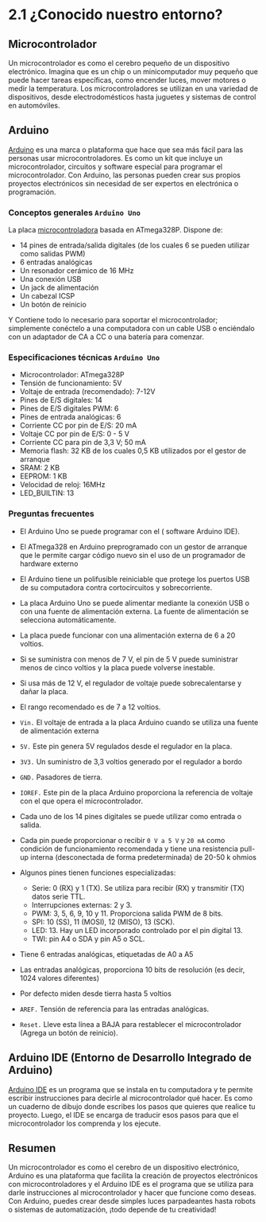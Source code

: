 # 2.1 ¿Conocido nuestro entorno? 

## Microcontrolador
Un microcontrolador es como el cerebro pequeño de un dispositivo electrónico. Imagina que es un chip o un minicomputador muy pequeño que puede hacer tareas específicas, como encender luces, mover motores o medir la temperatura. Los microcontroladores se utilizan en una variedad de dispositivos, desde electrodomésticos hasta juguetes y sistemas de control en automóviles.

## Arduino

[Arduino](https://www.arduino.cc/) es una marca o plataforma que hace que sea más fácil para las personas usar microcontroladores. Es como un kit que incluye un microcontrolador, circuitos y software especial para programar el microcontrolador. Con Arduino, las personas pueden crear sus propios proyectos electrónicos sin necesidad de ser expertos en electrónica o programación.

### Conceptos generales `Arduino Uno`

La placa [microcontroladora](https://content.arduino.cc/assets/A000066-full-pinout.pdf) basada en ATmega328P. Dispone de:

- 14 pines de entrada/salida digitales (de los cuales 6 se pueden utilizar como salidas PWM)
- 6 entradas analógicas
- Un resonador cerámico de 16 MHz
- Una conexión USB
- Un jack de alimentación
- Un cabezal ICSP
- Un botón de reinicio

Y Contiene todo lo necesario para soportar el microcontrolador; simplemente conéctelo a una computadora con un cable USB o enciéndalo con un adaptador de CA a CC o una batería para comenzar.

### Especificaciones técnicas `Arduino Uno` 

- Microcontrolador: ATmega328P
- Tensión de funcionamiento: 5V
- Voltaje de entrada (recomendado): 7-12V
- Pines de E/S digitales: 14
- Pines de E/S digitales PWM: 6
- Pines de entrada analógicas: 6
- Corriente CC por pin de E/S: 20 mA
- Voltaje CC por pin de E/S: 0 - 5 V
- Corriente CC para pin de 3,3 V; 50 mA
- Memoria flash: 32 KB de los cuales 0,5 KB utilizados por el gestor de arranque
- SRAM: 2 KB
- EEPROM: 1 KB
- Velocidad de reloj: 16MHz
- LED_BUILTIN: 13

### Preguntas frecuentes

- El Arduino Uno se puede programar con el ( software Arduino IDE).

- El ATmega328 en Arduino preprogramado con un  gestor de arranque  que le permite cargar código nuevo sin el uso de un programador de hardware externo

- El Arduino tiene un polifusible reiniciable que protege los puertos USB de su computadora contra cortocircuitos y sobrecorriente.

- La placa Arduino Uno se puede alimentar mediante la conexión USB o con una fuente de alimentación externa. La fuente de alimentación se selecciona automáticamente.

- La placa puede funcionar con una alimentación externa de 6 a 20 voltios. 

- Si se suministra con menos de 7 V, el pin de 5 V puede suministrar menos de cinco voltios y la placa puede volverse inestable. 

- Si usa más de 12 V, el regulador de voltaje puede sobrecalentarse y dañar la placa. 

- El rango recomendado es de 7 a 12 voltios.

- `Vin.` El voltaje de entrada a la placa Arduino cuando se utiliza una fuente de alimentación externa

- `5V.` Este pin genera 5V regulados desde el regulador en la placa.

- `3V3.` Un suministro de 3,3 voltios generado por el regulador a bordo

- `GND.` Pasadores de tierra.

- `IOREF.` Este pin de la placa Arduino proporciona la referencia de voltaje con el que opera el microcontrolador.

- Cada uno de los 14 pines digitales se puede utilizar como entrada o salida.

- Cada pin puede proporcionar o recibir `0 V a 5 V` y `20 mA` como condición de funcionamiento recomendada y tiene una resistencia pull-up interna (desconectada de forma predeterminada) de 20-50 k ohmios

- Algunos pines tienen funciones especializadas:

    - Serie: 0 (RX) y 1 (TX). Se utiliza para recibir (RX) y transmitir (TX) datos serie TTL.
    - Interrupciones externas: 2 y 3. 
    - PWM: 3, 5, 6, 9, 10 y 11. Proporciona salida PWM de 8 bits.
    - SPI: 10 (SS), 11 (MOSI), 12 (MISO), 13 (SCK). 
    - LED: 13. Hay un LED incorporado controlado por el pin digital 13.
    - TWI: pin A4 o SDA y pin A5 o SCL.

- Tiene 6 entradas analógicas, etiquetadas de A0 a A5

- Las entradas analógicas, proporciona 10 bits de resolución (es decir, 1024 valores diferentes)

- Por defecto miden desde tierra hasta 5 voltios

- `AREF.` Tensión de referencia para las entradas analógicas. 

- `Reset.` Lleve esta línea a BAJA para restablecer el microcontrolador (Agrega un botón de reinicio). 

## Arduino IDE (Entorno de Desarrollo Integrado de Arduino)

[Arduino IDE](https://www.arduino.cc/en/software) es un programa que se instala en tu computadora y te permite escribir instrucciones para decirle al microcontrolador qué hacer. Es como un cuaderno de dibujo donde escribes los pasos que quieres que realice tu proyecto. Luego, el IDE se encarga de traducir esos pasos para que el microcontrolador los comprenda y los ejecute.

## Resumen
Un microcontrolador es como el cerebro de un dispositivo electrónico, Arduino es una plataforma que facilita la creación de proyectos electrónicos con microcontroladores y el Arduino IDE es el programa que se utiliza para darle instrucciones al microcontrolador y hacer que funcione como deseas. Con Arduino, puedes crear desde simples luces parpadeantes hasta robots o sistemas de automatización, ¡todo depende de tu creatividad!